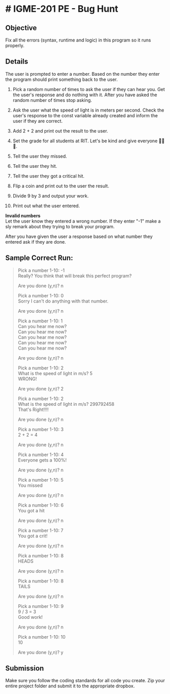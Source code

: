 # # IGME-201 PE - Bug Hunt

## Objective
Fix all the errors (syntax, runtime and logic) in this program so it runs properly.

## Details
The user is prompted to enter a number. Based on the number they enter the program should print something back to the user.

1. Pick a random number of times to ask the user if they can hear you. Get the user's response and do nothing with it. After you have asked the random number of times stop asking.

1. Ask the user what the speed of light is in meters per second. Check the user's response to the const variable already created and inform the user if they are correct.

1. Add 2 + 2 and print out the result to the user.

1. Set the grade for all students at RIT. Let's be kind and give everyone :tada::100::tada:.

1. Tell the user they missed.

1. Tell the user they hit.

1. Tell the user they got a critical hit.

1. Flip a coin and print out to the user the result.

1. Divide 9 by 3 and output your work.

1. Print out what the user entered.

**Invalid numbers**  
Let the user know they entered a wrong number. If they enter "-1" make a sly remark about they trying to break your program.

After you have given the user a response based on what number they entered ask if they are done.

## Sample Correct Run:

> Pick a number 1-10: -1  
> Really? You think that will break this perfect program?
> 
> Are you done (y,n)? n
> 
> 
> Pick a number 1-10: 0  
> Sorry I can't do anything with that number.
> 
> Are you done (y,n)? n
> 
> 
> Pick a number 1-10: 1  
> Can you hear me now?  
> Can you hear me now?  
> Can you hear me now?  
> Can you hear me now?  
> Can you hear me now?
> 
> Are you done (y,n)? n
> 
> 
> Pick a number 1-10: 2  
> What is the speed of light in m/s? 5  
> WRONG!
> 
> Are you done (y,n)? 2
> 
> 
> Pick a number 1-10: 2  
> What is the speed of light in m/s? 299792458  
> That's Right!!!!
> 
> Are you done (y,n)? n
> 
> 
> Pick a number 1-10: 3  
> 2 + 2 = 4
> 
> Are you done (y,n)? n
> 
> 
> Pick a number 1-10: 4  
> Everyone gets a 100%!
> 
> Are you done (y,n)? n
> 
> 
> Pick a number 1-10: 5  
> You missed
> 
> Are you done (y,n)? n
> 
> 
> Pick a number 1-10: 6  
> You got a hit
> 
> Are you done (y,n)? n
> 
> 
> Pick a number 1-10: 7  
> You got a crit!
> 
> Are you done (y,n)? n
> 
> 
> Pick a number 1-10: 8  
> HEADS
> 
> Are you done (y,n)? n
> 
> 
> Pick a number 1-10: 8  
> TAILS
> 
> Are you done (y,n)? n
> 
> 
> Pick a number 1-10: 9  
> 9 / 3 = 3  
> Good work!
> 
> Are you done (y,n)? n
> 
> 
> Pick a number 1-10: 10  
> 10
> 
> Are you done (y,n)? y

## Submission

Make sure you follow the coding standards for all code you create.
Zip your entire project folder and submit it to the appropriate dropbox.
